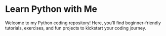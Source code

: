 # Learn Python with Me
Welcome to my Python coding repository! Here, you'll find beginner-friendly tutorials, exercises, and fun projects to kickstart your coding journey.
